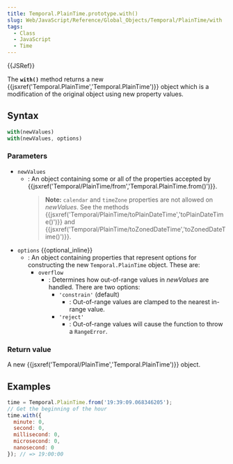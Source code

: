 ```yaml
---
title: Temporal.PlainTime.prototype.with()
slug: Web/JavaScript/Reference/Global_Objects/Temporal/PlainTime/with
tags:
  - Class
  - JavaScript
  - Time
---
```

{{JSRef}}

The **`with()`** method returns a new
{{jsxref('Temporal.PlainTime','Temporal.PlainTime')}} object
which is a modification of the original object using new property values.

## Syntax

```js
with(newValues)
with(newValues, options)
```

### Parameters

- `newValues`
  - : An object containing some or all of the properties accepted by
    {{jsxref('Temporal/PlainTime/from','Temporal.PlainTime.from()')}}.
    > **Note:** `calendar` and `timeZone` properties are not allowed on
    > _newValues_. See the methods
    > {{jsxref('Temporal/PlainTime/toPlainDateTime','toPlainDateTime()')}}
    > and
    > {{jsxref('Temporal/PlainTime/toZonedDateTime','toZonedDateTime()')}}.
- `options` {{optional_inline}}
  - : An object containing properties that represent options for constructing
    the new `Temporal.PlainTime` object. These are:
    - `overflow`
      - : Determines how out-of-range values in _newValues_ are handled. There
        are two options:
        - `'constrain'` (default)
          - : Out-of-range values are clamped to the nearest in-range value.
        - `'reject'`
          - : Out-of-range values will cause the function to throw a
            `RangeError`.

### Return value

A new {{jsxref('Temporal/PlainTime','Temporal.PlainTime')}}
object.

## Examples

```js
time = Temporal.PlainTime.from('19:39:09.068346205');
// Get the beginning of the hour
time.with({
  minute: 0,
  second: 0,
  millisecond: 0,
  microsecond: 0,
  nanosecond: 0
}); // => 19:00:00
```
